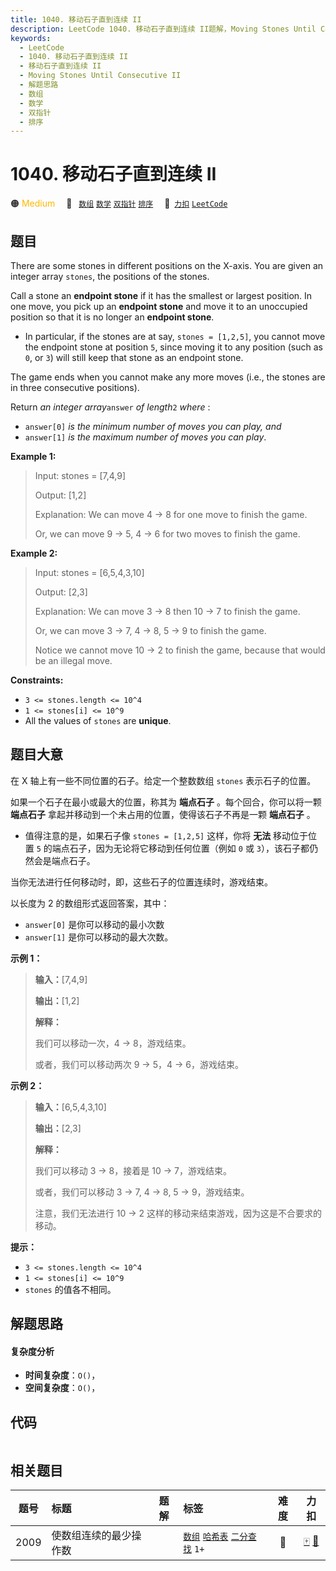 ```yaml
---
title: 1040. 移动石子直到连续 II
description: LeetCode 1040. 移动石子直到连续 II题解，Moving Stones Until Consecutive II，包含解题思路、复杂度分析以及完整的 JavaScript 代码实现。
keywords:
  - LeetCode
  - 1040. 移动石子直到连续 II
  - 移动石子直到连续 II
  - Moving Stones Until Consecutive II
  - 解题思路
  - 数组
  - 数学
  - 双指针
  - 排序
---
```


# 1040. 移动石子直到连续 II

🟠 <font color=#ffb800>Medium</font>&emsp; 🔖&ensp; [`数组`](/tag/array.md) [`数学`](/tag/math.md) [`双指针`](/tag/two-pointers.md) [`排序`](/tag/sorting.md)&emsp; 🔗&ensp;[`力扣`](https://leetcode.cn/problems/moving-stones-until-consecutive-ii) [`LeetCode`](https://leetcode.com/problems/moving-stones-until-consecutive-ii)

## 题目

There are some stones in different positions on the X-axis. You are given an
integer array `stones`, the positions of the stones.

Call a stone an **endpoint stone** if it has the smallest or largest position.
In one move, you pick up an **endpoint stone** and move it to an unoccupied
position so that it is no longer an **endpoint stone**.

  * In particular, if the stones are at say, `stones = [1,2,5]`, you cannot move the endpoint stone at position `5`, since moving it to any position (such as `0`, or `3`) will still keep that stone as an endpoint stone.

The game ends when you cannot make any more moves (i.e., the stones are in
three consecutive positions).

Return _an integer array_`answer` _of length_`2` _where_ :

  * `answer[0]` _is the minimum number of moves you can play, and_
  * `answer[1]` _is the maximum number of moves you can play_.



**Example 1:**

> Input: stones = [7,4,9]
> 
> Output: [1,2]
> 
> Explanation: We can move 4 -> 8 for one move to finish the game.
> 
> Or, we can move 9 -> 5, 4 -> 6 for two moves to finish the game.

**Example 2:**

> Input: stones = [6,5,4,3,10]
> 
> Output: [2,3]
> 
> Explanation: We can move 3 -> 8 then 10 -> 7 to finish the game.
> 
> Or, we can move 3 -> 7, 4 -> 8, 5 -> 9 to finish the game.
> 
> Notice we cannot move 10 -> 2 to finish the game, because that would be an illegal move.

**Constraints:**

  * `3 <= stones.length <= 10^4`
  * `1 <= stones[i] <= 10^9`
  * All the values of `stones` are **unique**.


## 题目大意

在 X 轴上有一些不同位置的石子。给定一个整数数组 `stones` 表示石子的位置。

如果一个石子在最小或最大的位置，称其为 **端点石子** 。每个回合，你可以将一颗 **端点石子** 拿起并移动到一个未占用的位置，使得该石子不再是一颗
**端点石子** 。

  * 值得注意的是，如果石子像 `stones = [1,2,5]` 这样，你将 **无法** 移动位于位置 `5` 的端点石子，因为无论将它移动到任何位置（例如 `0` 或 `3`），该石子都仍然会是端点石子。

当你无法进行任何移动时，即，这些石子的位置连续时，游戏结束。

以长度为 2 的数组形式返回答案，其中：

  * `answer[0]` 是你可以移动的最小次数
  * `answer[1]` 是你可以移动的最大次数。



**示例 1：**

> 
> 
> 
> 
> 
> **输入：**[7,4,9]
> 
> **输出：**[1,2]
> 
> **解释：**
> 
> 我们可以移动一次，4 -> 8，游戏结束。
> 
> 或者，我们可以移动两次 9 -> 5，4 -> 6，游戏结束。
> 
> 

**示例  2：**

> 
> 
> 
> 
> 
> **输入：**[6,5,4,3,10]
> 
> **输出：**[2,3]
> 
> **解释：**
> 
> 我们可以移动 3 -> 8，接着是 10 -> 7，游戏结束。
> 
> 或者，我们可以移动 3 -> 7, 4 -> 8, 5 -> 9，游戏结束。
> 
> 注意，我们无法进行 10 -> 2 这样的移动来结束游戏，因为这是不合要求的移动。
> 
> 



**提示：**

  * `3 <= stones.length <= 10^4`
  * `1 <= stones[i] <= 10^9`
  * `stones` 的值各不相同。




## 解题思路

#### 复杂度分析

- **时间复杂度**：`O()`，
- **空间复杂度**：`O()`，

## 代码

```javascript

```

## 相关题目

<!-- prettier-ignore -->
| 题号 | 标题 | 题解 | 标签 | 难度 | 力扣 |
| :------: | :------ | :------: | :------ | :------: | :------: |
| 2009 | 使数组连续的最少操作数 |  |  [`数组`](/tag/array.md) [`哈希表`](/tag/hash-table.md) [`二分查找`](/tag/binary-search.md) `1+` | 🔴 | [🀄️](https://leetcode.cn/problems/minimum-number-of-operations-to-make-array-continuous) [🔗](https://leetcode.com/problems/minimum-number-of-operations-to-make-array-continuous) |